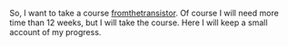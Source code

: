 So, I want to take a course [fromthetransistor](https://github.com/geohot/fromthetransistor). 
Of course I will need more time than 12 weeks, but I will take the course.
Here I will keep a small account of my progress.
